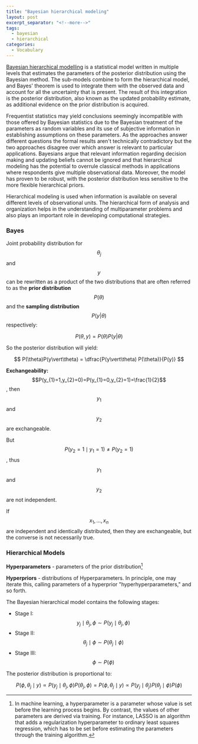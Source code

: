 ```yaml
---
title: "Bayesian hierarchical modeling"
layout: post
excerpt_separator: "<!--more-->"
tags:
  - bayesian
  - hierarchical
categories:
  - Vocabulary
---
```




[Bayesian hierarchical modelling](https://en.m.wikipedia.org/wiki/Bayesian_hierarchical_modeling) is a statistical model 
written in multiple levels that estimates the parameters of the posterior distribution using the Bayesian method.
The sub-models combine to form the hierarchical model, and Bayes' theorem is used to integrate them 
with the observed data and account for all the uncertainty that is present. 
The result of this integration is the posterior distribution, also known as the updated probability estimate, 
as additional evidence on the prior distribution is acquired.

<!--more-->

Frequentist statistics  may yield conclusions seemingly incompatible with those offered by Bayesian statistics 
due to the Bayesian treatment of the parameters as random variables and its use of subjective information 
in establishing assumptions on these parameters. 
As the approaches answer different questions the formal results aren't technically contradictory
but the two approaches disagree over which answer is relevant to particular applications. 
Bayesians argue that relevant information regarding decision making and updating beliefs 
cannot be ignored and that hierarchical modeling has the potential to overrule classical methods 
in applications where respondents give multiple observational data. 
Moreover, the model has proven to be robust, with the posterior distribution less sensitive 
to the more flexible hierarchical priors.

Hierarchical modeling is used when information is available on several different levels of observational units. 
The hierarchical form of analysis and organization helps in the understanding of multiparameter problems 
and also plays an important role in developing computational strategies.

### Bayes

Joint probability distribution for $$\theta_{j}$$  and $$y$$ can be rewritten as a product of the two 
distributions that are often referred to as the **prior distribution** $$P(\theta )$$  and 
the **sampling distribution** $$P(y\vert \theta )$$  respectively:

$$ P(\theta, y) = P(\theta)P(y\vert\theta) $$

So the posterior distribution will yield:

$$ P(\theta)P(y\vert\theta)  = \dfrac{P(y\vert\theta) P(\theta)}{P(y)} $$



**Exchangeability:**
$$P(y_{1}=1,y_{2}=0)=P(y_{1}=0,y_{2}=1)=\frac{1}{2}$$, then $$y_{1}$$  and $$y_{2}$$  are 
exchangeable.

But $$P(y_{2}=1\mid y_{1}=1) \neq P(y_{2}=1)$$, thus $$y_{1}$$  and $$y_{2}$$  are not independent.

If $$x_{1},\ldots ,x_{n}$$  are independent and identically distributed, then they are exchangeable, but the converse is not necessarily true.

### Hierarchical Models

**Hyperparameters** -  parameters of the prior distribution[^1]

[^1]: In machine learning, a hyperparameter is a parameter whose value is set before the learning process begins. By contrast, the values of other parameters are derived via training. For instance, LASSO is an algorithm that adds a regularization hyperparameter to ordinary least squares regression, which has to be set before estimating the parameters through the training algorithm.

**Hyperpriors** - distributions of Hyperparameters. In principle, one may iterate this, calling parameters of a hyperprior "hyperhyperparameters," and so forth.

The Bayesian hierarchical model contains the following stages:

- Stage I: $$y_{j}\mid \theta_{j},\phi \sim P(y_{j}\mid \theta_{j},\phi )$$ 
- Stage II: $$ \theta_{j}\mid \phi \sim P(\theta_{j}\mid \phi ) $$  
- Stage III: $$\phi \sim P(\phi )$$

The posterior distribution is proportional to:

$$  P(\phi ,\theta _{j}\mid y)\propto P(y_{j}\mid \theta _{j},\phi )P(\theta _{j},\phi ) = P(\phi ,\theta _{j}\mid y)\propto P(y_{j}\mid \theta _{j})P(\theta _{j}\mid \phi )P(\phi )$$









